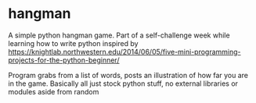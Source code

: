 # hangman
A simple python hangman game. Part of a self-challenge week while learning how to write python inspired by https://knightlab.northwestern.edu/2014/06/05/five-mini-programming-projects-for-the-python-beginner/

Program grabs from a list of words, posts an illustration of how far you are in the game.
Basically all just stock python stuff, no external libraries or modules aside from random


